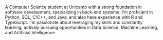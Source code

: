 A Computer Science student at Unicamp with a strong foundation in software development, specializing in back-end systems. I'm proficient in Python, SQL, C/C++, and Java, and also have experience with R and TypeScript. I'm passionate about leveraging my skills and constantly learning, actively pursuing opportunities in Data Science, Machine Learning, and Artificial Intelligence.
